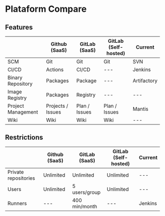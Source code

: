 # Plataform Compare

## Features

|                    | Github (SaaS)     | GitLab (SaaS) | GitLab (Self-hosted) | Current     |
|--------------------|-------------------|---------------|----------------------|-------------|
| SCM                | Git               | Git           | Git                  | SVN         |
| CI/CD              | Actions           | CI/CD         | ---                  | Jenkins     |
| Binary Repository  | Packages          | Package       | ---                  | Artifactory |
| Image Registry     | Packages          | Registry      | ---                  | ---         |
| Project Management | Projects / Issues | Plan / Issues | Plan / Issues        | Mantis      |
| Wiki               | Wiki              | Wiki          | Wiki                 | ---         |

## Restrictions

|                      | Github (SaaS) | GitLab (SaaS) | GitLab (Self-hosted) | Current |
|----------------------|---------------|---------------|----------------------|---------|
| Private repositories | Unlimited     | Unlimited     | Unlimited            | ---     |
| Users                | Unlimited     | 5 users/group | Unlimited            | ---     |
| Runners              | ---           | 400 min/month | ---                  | Jenkins |

